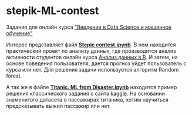 # stepik-ML-contest
Задания для онлайн курса ["Введение в Data Science и машинное обучение"](https://stepik.org/course/4852)

Интерес представляет файл **[Stepic contest.ipynb](https://github.com/twinsevil/stepik-ML-contest/blob/master/Stepic%20contest.ipynb)**. В нем находится практический проект по анализу данных, где производится анализ активности студентов онлайн курса [Анализ данных в R](https://stepik.org/course/129/syllabus). И затем, на основе поведения пользователя, дается прогноз уйдет пользователь с курса или нет. Для решения задачи используется алгоритм Random forest.

А так же в файле **[Titanic. ML from Disaster.ipynb](https://github.com/twinsevil/stepik-ML-contest/blob/master/Titanic.%20ML%20from%20Disaster.ipynb)** находится пример решения классического задания с сайта [kaggle](https://www.kaggle.com/c/titanic/overview).  На основании знаменитого датасета о пассажирах титаника, хотим научиться предсказывать выжил пассажир или нет. 
